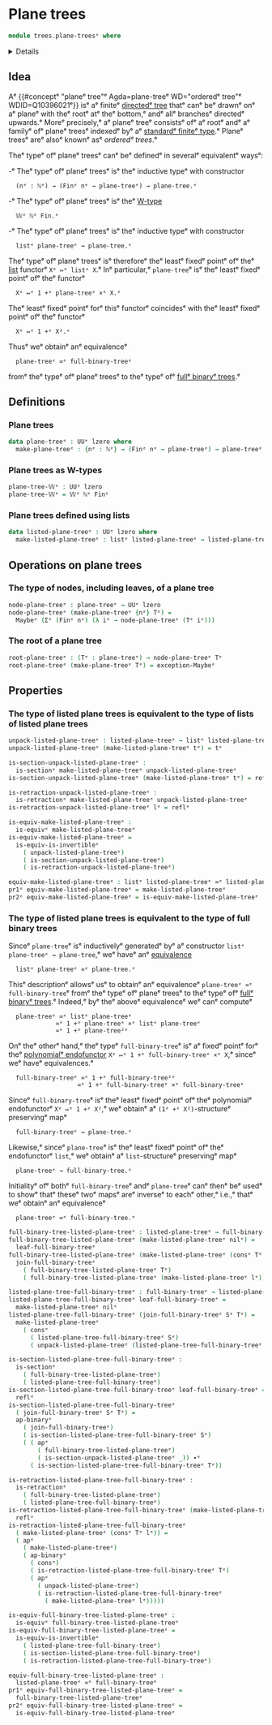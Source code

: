 # Plane trees

```agda
module trees.plane-treesᵉ where
```

<details><sumary>Imports</summary>

```agda
open import elementary-number-theory.natural-numbersᵉ

open import foundation.action-on-identifications-binary-functionsᵉ
open import foundation.action-on-identifications-functionsᵉ
open import foundation.dependent-pair-typesᵉ
open import foundation.equivalencesᵉ
open import foundation.function-typesᵉ
open import foundation.identity-typesᵉ
open import foundation.maybeᵉ
open import foundation.retractionsᵉ
open import foundation.sectionsᵉ
open import foundation.universe-levelsᵉ

open import lists.listsᵉ

open import trees.full-binary-treesᵉ
open import trees.w-typesᵉ

open import univalent-combinatorics.standard-finite-typesᵉ
```

</details>

## Idea

Aᵉ {{#conceptᵉ "planeᵉ tree"ᵉ Agda=plane-treeᵉ WD="orderedᵉ tree"ᵉ WDID=Q10396021ᵉ}} isᵉ
aᵉ finiteᵉ [directedᵉ tree](trees.directed-trees.mdᵉ) thatᵉ canᵉ beᵉ drawnᵉ onᵉ aᵉ planeᵉ
with theᵉ rootᵉ atᵉ theᵉ bottom,ᵉ andᵉ allᵉ branchesᵉ directedᵉ upwards.ᵉ Moreᵉ precisely,ᵉ
aᵉ planeᵉ treeᵉ consistsᵉ ofᵉ aᵉ rootᵉ andᵉ aᵉ familyᵉ ofᵉ planeᵉ treesᵉ indexedᵉ byᵉ aᵉ
[standardᵉ finiteᵉ type](univalent-combinatorics.standard-finite-types.md).ᵉ Planeᵉ
treesᵉ areᵉ alsoᵉ knownᵉ asᵉ _orderedᵉ trees_.ᵉ

Theᵉ typeᵉ ofᵉ planeᵉ treesᵉ canᵉ beᵉ definedᵉ in severalᵉ equivalentᵉ waysᵉ:

-ᵉ Theᵉ typeᵉ ofᵉ planeᵉ treesᵉ isᵉ theᵉ inductive typeᵉ with constructor

  ```text
    (nᵉ : ℕᵉ) → (Finᵉ nᵉ → plane-treeᵉ) → plane-tree.ᵉ
  ```

-ᵉ Theᵉ typeᵉ ofᵉ planeᵉ treesᵉ isᵉ theᵉ [W-type](trees.w-types.mdᵉ)

  ```text
    𝕎ᵉ ℕᵉ Fin.ᵉ
  ```

-ᵉ Theᵉ typeᵉ ofᵉ planeᵉ treesᵉ isᵉ theᵉ inductive typeᵉ with constructor

  ```text
    listᵉ plane-treeᵉ → plane-tree.ᵉ
  ```

Theᵉ typeᵉ ofᵉ planeᵉ treesᵉ isᵉ thereforeᵉ theᵉ leastᵉ fixedᵉ pointᵉ ofᵉ theᵉ
[list](lists.lists.mdᵉ) functorᵉ `Xᵉ ↦ᵉ listᵉ X`.ᵉ Inᵉ particular,ᵉ `plane-tree`ᵉ isᵉ theᵉ
leastᵉ fixedᵉ pointᵉ ofᵉ theᵉ functorᵉ

```text
  Xᵉ ↦ᵉ 1 +ᵉ plane-treeᵉ ×ᵉ X.ᵉ
```

Theᵉ leastᵉ fixedᵉ pointᵉ forᵉ thisᵉ functorᵉ coincidesᵉ with theᵉ leastᵉ fixedᵉ pointᵉ ofᵉ
theᵉ functorᵉ

```text
  Xᵉ ↦ᵉ 1 +ᵉ X².ᵉ
```

Thusᵉ weᵉ obtainᵉ anᵉ equivalenceᵉ

```text
  plane-treeᵉ ≃ᵉ full-binary-treeᵉ
```

fromᵉ theᵉ typeᵉ ofᵉ planeᵉ treesᵉ to theᵉ typeᵉ ofᵉ
[fullᵉ binaryᵉ trees](trees.full-binary-trees.md).ᵉ

## Definitions

### Plane trees

```agda
data plane-treeᵉ : UUᵉ lzero where
  make-plane-treeᵉ : {nᵉ : ℕᵉ} → (Finᵉ nᵉ → plane-treeᵉ) → plane-treeᵉ
```

### Plane trees as W-types

```agda
plane-tree-𝕎ᵉ : UUᵉ lzero
plane-tree-𝕎ᵉ = 𝕎ᵉ ℕᵉ Finᵉ
```

### Plane trees defined using lists

```agda
data listed-plane-treeᵉ : UUᵉ lzero where
  make-listed-plane-treeᵉ : listᵉ listed-plane-treeᵉ → listed-plane-treeᵉ
```

## Operations on plane trees

### The type of nodes, including leaves, of a plane tree

```agda
node-plane-treeᵉ : plane-treeᵉ → UUᵉ lzero
node-plane-treeᵉ (make-plane-treeᵉ {nᵉ} Tᵉ) =
  Maybeᵉ (Σᵉ (Finᵉ nᵉ) (λ iᵉ → node-plane-treeᵉ (Tᵉ iᵉ)))
```

### The root of a plane tree

```agda
root-plane-treeᵉ : (Tᵉ : plane-treeᵉ) → node-plane-treeᵉ Tᵉ
root-plane-treeᵉ (make-plane-treeᵉ Tᵉ) = exception-Maybeᵉ
```

## Properties

### The type of listed plane trees is equivalent to the type of lists of listed plane trees

```agda
unpack-listed-plane-treeᵉ : listed-plane-treeᵉ → listᵉ listed-plane-treeᵉ
unpack-listed-plane-treeᵉ (make-listed-plane-treeᵉ tᵉ) = tᵉ

is-section-unpack-listed-plane-treeᵉ :
  is-sectionᵉ make-listed-plane-treeᵉ unpack-listed-plane-treeᵉ
is-section-unpack-listed-plane-treeᵉ (make-listed-plane-treeᵉ tᵉ) = reflᵉ

is-retraction-unpack-listed-plane-treeᵉ :
  is-retractionᵉ make-listed-plane-treeᵉ unpack-listed-plane-treeᵉ
is-retraction-unpack-listed-plane-treeᵉ lᵉ = reflᵉ

is-equiv-make-listed-plane-treeᵉ :
  is-equivᵉ make-listed-plane-treeᵉ
is-equiv-make-listed-plane-treeᵉ =
  is-equiv-is-invertibleᵉ
    ( unpack-listed-plane-treeᵉ)
    ( is-section-unpack-listed-plane-treeᵉ)
    ( is-retraction-unpack-listed-plane-treeᵉ)

equiv-make-listed-plane-treeᵉ : listᵉ listed-plane-treeᵉ ≃ᵉ listed-plane-treeᵉ
pr1ᵉ equiv-make-listed-plane-treeᵉ = make-listed-plane-treeᵉ
pr2ᵉ equiv-make-listed-plane-treeᵉ = is-equiv-make-listed-plane-treeᵉ
```

### The type of listed plane trees is equivalent to the type of full binary trees

Sinceᵉ `plane-tree`ᵉ isᵉ inductivelyᵉ generatedᵉ byᵉ aᵉ constructor
`listᵉ plane-treeᵉ → plane-tree`,ᵉ weᵉ haveᵉ anᵉ
[equivalence](foundation-core.equivalences.mdᵉ)

```text
  listᵉ plane-treeᵉ ≃ᵉ plane-tree.ᵉ
```

Thisᵉ descriptionᵉ allowsᵉ usᵉ to obtainᵉ anᵉ equivalenceᵉ
`plane-treeᵉ ≃ᵉ full-binary-tree`ᵉ fromᵉ theᵉ typeᵉ ofᵉ planeᵉ treesᵉ to theᵉ typeᵉ ofᵉ
[fullᵉ binaryᵉ trees](trees.full-binary-trees.md).ᵉ Indeed,ᵉ byᵉ theᵉ aboveᵉ
equivalenceᵉ weᵉ canᵉ computeᵉ

```text
  plane-treeᵉ ≃ᵉ listᵉ plane-treeᵉ
             ≃ᵉ 1 +ᵉ plane-treeᵉ ×ᵉ listᵉ plane-treeᵉ
             ≃ᵉ 1 +ᵉ plane-tree²ᵉ
```

Onᵉ theᵉ otherᵉ hand,ᵉ theᵉ typeᵉ `full-binary-tree`ᵉ isᵉ aᵉ fixedᵉ pointᵉ forᵉ theᵉ
[polynomialᵉ endofunctor](trees.polynomial-endofunctors.mdᵉ)
`Xᵉ ↦ᵉ 1 +ᵉ full-binary-treeᵉ ×ᵉ X`,ᵉ sinceᵉ weᵉ haveᵉ equivalences.ᵉ

```text
  full-binary-treeᵉ ≃ᵉ 1 +ᵉ full-binary-tree²ᵉ
                   ≃ᵉ 1 +ᵉ full-binary-treeᵉ ×ᵉ full-binary-treeᵉ
```

Sinceᵉ `full-binary-tree`ᵉ isᵉ theᵉ leastᵉ fixedᵉ pointᵉ ofᵉ theᵉ polynomialᵉ endofunctorᵉ
`Xᵉ ↦ᵉ 1 +ᵉ X²`,ᵉ weᵉ obtainᵉ aᵉ `(1ᵉ +ᵉ X²)`-structureᵉ preservingᵉ mapᵉ

```text
  full-binary-treeᵉ → plane-tree.ᵉ
```

Likewise,ᵉ sinceᵉ `plane-tree`ᵉ isᵉ theᵉ leastᵉ fixedᵉ pointᵉ ofᵉ theᵉ endofunctorᵉ `list`,ᵉ
weᵉ obtainᵉ aᵉ `list`-structureᵉ preservingᵉ mapᵉ

```text
  plane-treeᵉ → full-binary-tree.ᵉ
```

Initialityᵉ ofᵉ bothᵉ `full-binary-tree`ᵉ andᵉ `plane-tree`ᵉ canᵉ thenᵉ beᵉ usedᵉ to showᵉ
thatᵉ theseᵉ twoᵉ mapsᵉ areᵉ inverseᵉ to eachᵉ other,ᵉ i.e.,ᵉ thatᵉ weᵉ obtainᵉ anᵉ
equivalenceᵉ

```text
  plane-treeᵉ ≃ᵉ full-binary-tree.ᵉ
```

```agda
full-binary-tree-listed-plane-treeᵉ : listed-plane-treeᵉ → full-binary-treeᵉ
full-binary-tree-listed-plane-treeᵉ (make-listed-plane-treeᵉ nilᵉ) =
  leaf-full-binary-treeᵉ
full-binary-tree-listed-plane-treeᵉ (make-listed-plane-treeᵉ (consᵉ Tᵉ lᵉ)) =
  join-full-binary-treeᵉ
    ( full-binary-tree-listed-plane-treeᵉ Tᵉ)
    ( full-binary-tree-listed-plane-treeᵉ (make-listed-plane-treeᵉ lᵉ))

listed-plane-tree-full-binary-treeᵉ : full-binary-treeᵉ → listed-plane-treeᵉ
listed-plane-tree-full-binary-treeᵉ leaf-full-binary-treeᵉ =
  make-listed-plane-treeᵉ nilᵉ
listed-plane-tree-full-binary-treeᵉ (join-full-binary-treeᵉ Sᵉ Tᵉ) =
  make-listed-plane-treeᵉ
    ( consᵉ
      ( listed-plane-tree-full-binary-treeᵉ Sᵉ)
      ( unpack-listed-plane-treeᵉ (listed-plane-tree-full-binary-treeᵉ Tᵉ)))

is-section-listed-plane-tree-full-binary-treeᵉ :
  is-sectionᵉ
    ( full-binary-tree-listed-plane-treeᵉ)
    ( listed-plane-tree-full-binary-treeᵉ)
is-section-listed-plane-tree-full-binary-treeᵉ leaf-full-binary-treeᵉ =
  reflᵉ
is-section-listed-plane-tree-full-binary-treeᵉ
  ( join-full-binary-treeᵉ Sᵉ Tᵉ) =
  ap-binaryᵉ
    ( join-full-binary-treeᵉ)
    ( is-section-listed-plane-tree-full-binary-treeᵉ Sᵉ)
    ( ( apᵉ
        ( full-binary-tree-listed-plane-treeᵉ)
        ( is-section-unpack-listed-plane-treeᵉ _)) ∙ᵉ
      ( is-section-listed-plane-tree-full-binary-treeᵉ Tᵉ))

is-retraction-listed-plane-tree-full-binary-treeᵉ :
  is-retractionᵉ
    ( full-binary-tree-listed-plane-treeᵉ)
    ( listed-plane-tree-full-binary-treeᵉ)
is-retraction-listed-plane-tree-full-binary-treeᵉ (make-listed-plane-treeᵉ nilᵉ) =
  reflᵉ
is-retraction-listed-plane-tree-full-binary-treeᵉ
  ( make-listed-plane-treeᵉ (consᵉ Tᵉ lᵉ)) =
  ( apᵉ
    ( make-listed-plane-treeᵉ)
    ( ap-binaryᵉ
      ( consᵉ)
      ( is-retraction-listed-plane-tree-full-binary-treeᵉ Tᵉ)
      ( apᵉ
        ( unpack-listed-plane-treeᵉ)
        ( is-retraction-listed-plane-tree-full-binary-treeᵉ
          ( make-listed-plane-treeᵉ lᵉ)))))

is-equiv-full-binary-tree-listed-plane-treeᵉ :
  is-equivᵉ full-binary-tree-listed-plane-treeᵉ
is-equiv-full-binary-tree-listed-plane-treeᵉ =
  is-equiv-is-invertibleᵉ
    ( listed-plane-tree-full-binary-treeᵉ)
    ( is-section-listed-plane-tree-full-binary-treeᵉ)
    ( is-retraction-listed-plane-tree-full-binary-treeᵉ)

equiv-full-binary-tree-listed-plane-treeᵉ :
  listed-plane-treeᵉ ≃ᵉ full-binary-treeᵉ
pr1ᵉ equiv-full-binary-tree-listed-plane-treeᵉ =
  full-binary-tree-listed-plane-treeᵉ
pr2ᵉ equiv-full-binary-tree-listed-plane-treeᵉ =
  is-equiv-full-binary-tree-listed-plane-treeᵉ
```